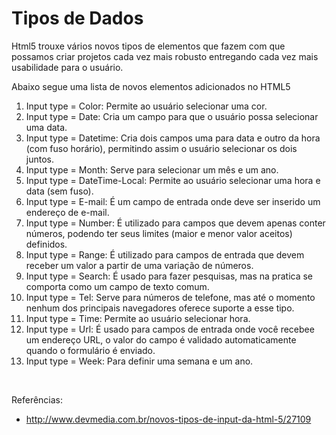 # Tipos de Dados

Html5 trouxe vários novos tipos de elementos que fazem com que possamos criar 
projetos cada vez mais robusto entregando cada vez mais usabilidade para o usuário.

Abaixo segue uma lista de novos elementos adicionados no HTML5

1. Input type = Color: Permite ao usuário selecionar uma cor.
2. Input type = Date: Cria um campo para que o usuário possa selecionar uma data.
3. Input type = Datetime: Cria dois campos uma para data e outro da hora (com fuso horário), permitindo assim o usuário selecionar os dois juntos.
4. Input type = Month: Serve para selecionar um mês e um ano.
5. Input type = DateTime-Local: Permite ao usuário selecionar uma hora e data (sem fuso).
6. Input type = E-mail: É um campo de entrada onde deve ser inserido um endereço de e-mail.
7. Input type = Number: É utilizado para campos que devem apenas conter números, podendo ter seus limites (maior e menor valor aceitos) definidos.
8. Input type = Range: É utilizado para campos de entrada que devem receber um valor a partir de uma variação de números.
9. Input type = Search: É usado para fazer pesquisas, mas na pratica se comporta como um campo de texto comum.
10. Input type = Tel: Serve para números de telefone, mas até o momento nenhum dos principais navegadores oferece suporte a esse tipo.
11. Input type = Time: Permite ao usuário selecionar hora.
12. Input type = Url: É usado para campos de entrada onde você recebee um endereço URL, o valor do campo é validado automaticamente quando o formulário é enviado.
13. Input type = Week: Para definir uma semana e um ano.

<br />

Referências:

* http://www.devmedia.com.br/novos-tipos-de-input-da-html-5/27109
